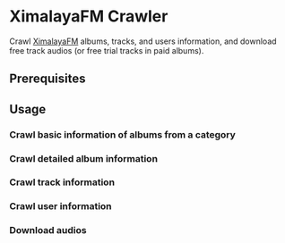 # XimalayaFM Crawler

Crawl [XimalayaFM](https://www.ximalaya.com/) albums, tracks, and users information, 
and download free track audios (or free trial tracks in paid albums).


## Prerequisites


## Usage
### Crawl basic information of albums from a category

### Crawl detailed album information

### Crawl track information

### Crawl user information

### Download audios
